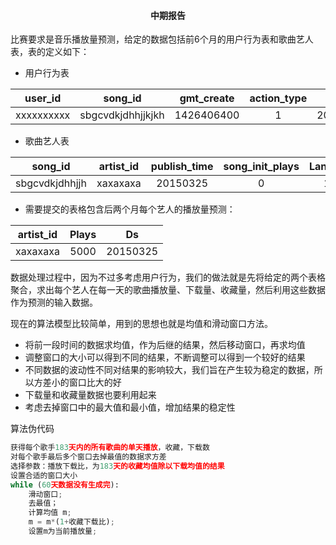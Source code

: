 #### <center>中期报告</center>

比赛要求是音乐播放量预测，给定的数据包括前6个月的用户行为表和歌曲艺人表，表的定义如下：

- 用户行为表

| user_id   |   song_id   |  gmt_create |    action_type   |    Ds   |
|----------|:-------------:|:-------------:|:-------------:|:------:|
|xxxxxxxxxx|sbgcvdkjdhhjjkjkh|1426406400|1|20150315|


- 歌曲艺人表

|song_id|artist_id|publish_time|song_init_plays|Language|Gender|
|----------|:-------------:|:-------------:|:-------------:|:-------------:|------:|
|sbgcvdkjdhhjjh|xaxaxaxa|20150325|0|100|1|

- 需要提交的表格包含后两个月每个艺人的播放量预测：

| artist_id   |   Plays  |    Ds   |
|----------|:-------------:|:------:|
|xaxaxaxa|5000|20150325|

数据处理过程中，因为不过多考虑用户行为，我们的做法就是先将给定的两个表格聚合，求出每个艺人在每一天的歌曲播放量、下载量、收藏量，然后利用这些数据作为预测的输入数据。

现在的算法模型比较简单，用到的思想也就是均值和滑动窗口方法。
- 将前一段时间的数据求均值，作为后继的结果，然后移动窗口，再求均值
- 调整窗口的大小可以得到不同的结果，不断调整可以得到一个较好的结果
- 不同数据的波动性不同对结果的影响较大，我们旨在产生较为稳定的数据，所以方差小的窗口比大的好
- 下载量和收藏量数据也要利用起来
- 考虑去掉窗口中的最大值和最小值，增加结果的稳定性

算法伪代码
```python
获得每个歌手183天内的所有歌曲的单天播放，收藏，下载数
对每个歌手最后多个窗口去掉最值的数据求方差
选择参数：播放下载比，为183天的收藏均值除以下载均值的结果
设置合适的窗口大小
while (60天数据没有生成完):
    滑动窗口;
    去最值；
    计算均值 m;
    m = m*(1+收藏下载比);
    设置m为当前播放量;
```

